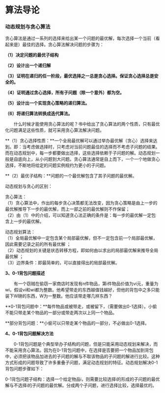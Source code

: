 # 算法导论

### **动态规划与贪心算法**
贪心算法是通过一系列的选择来给出某一个问题的最优解，每次选择一个当前（看起来是）最佳的选择。贪心算法解决问题的步骤为：

**（1）决定问题的最优子结构**

**（2）设计出一个递归解**

**（3）证明在递归的任一阶段，最优选择之一总是贪心选择。保证贪心选择总是安全的。**

**（4）证明通过贪心选择，所有子问题（除一个意外）都为空。**

**（5）设计出一个实现贪心策略的递归算法。**

**（6）将递归算法转换成迭代算法。**

　　什么时候才能使用贪心算法的呢？书中给出了贪心算法的两个性质，只有最优化问题满足这些性质，就可采用贪心算法解决问题。

**（1）贪心选择性质：**一个全局最优解可以通过举办最优解（贪心）选择来达到。即：当考虑做选择时，只考虑对当前问题最佳的选择而不考虑子问题的结果。而在动态规划中，每一步都要做出选择，这些选择依赖于子问题的解。动态规划一般是自底向上，从小问题到大问题。贪心算法通常是自上而下，一个一个地做贪心选择，不断地将给定的问题实例规约为更小的子问题。

**（2）最优子结构：**问题的一个最优解包含了其子问题的最优解。

动态规划与贪心的区别：

贪心算法：  
（1）贪心算法中，作出的每步贪心决策都无法改变，因为贪心策略是由上一步的最优解推导下一步的最优解，而上一部之前的最优解则不作保留；  
（2）由（1）中的介绍，可以知道贪心法正确的条件是：每一步的最优解一定包含上一步的最优解。  
  
动态规划算法：  
（1）全局最优解中一定包含某个局部最优解，但不一定包含前一个局部最优解，因此需要记录之前的所有最优解 ；  
（2）动态规划的关键是状态转移方程，即如何由以求出的局部最优解来推导全局最优解 ；  
（3）边界条件：即最简单的，可以直接得出的局部最优解。

**3、0-1背包问题描述**

　　有一个窃贼在偷窃一家商店时发现有n件物品，第i件物品价值为vi元，重量为wi，假设vi和wi都为整数。他希望带走的东西越值钱越好，但他的背包中之多只能装下W磅的东西，W为一整数。他应该带走哪几样东西？

**0-1背包问题中：**每件物品或被带走，或被留下，（需要做出0-1选择）。小偷不能只带走某个物品的一部分或带走两次以上同一个物品。

**部分背包问题：**小偷可以只带走某个物品的一部分，不必做出0-1选择。

**4、0-1背包问题解决方法**

　　0-1背包问题是个典型举办子结构的问题，但是只能采用动态规划来解决，而不能采用贪心算法。因为在0-1背包问题中，在选择是否要把一个物品加到背包中，必须把该物品加进去的子问题的解与不取该物品的子问题的解进行比较。这种方式形成的问题导致了许多重叠子问题，满足动态规划的特征。动态规划解决0-1背包问题步骤如下：

0-1背包问题子结构：选择一个给定物品i，则需要比较选择i的形成的子问题的最优解与不选择i的子问题的最优解。分成两个子问题，进行选择比较，选择最优的。
